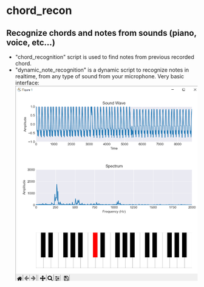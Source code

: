 # chord_recon
Recognize chords and notes from sounds (piano, voice, etc...) 
---
- "chord_recognition" script is used to find notes from previous recorded chord.
- "dynamic_note_recognition" is a dynamic script to recognize notes in realtime, from any type of sound from your microphone. Very basic interface:
![alt text](https://github.com/jeaunrg/chord_recon/blob/main/data/interface.png)
